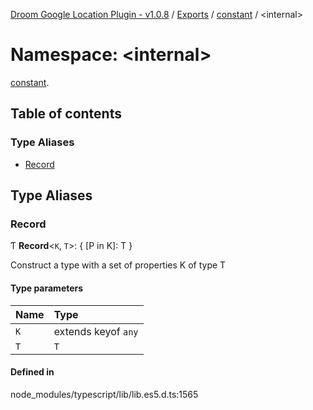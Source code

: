 [Droom Google Location Plugin - v1.0.8](../README.md) / [Exports](../modules.md) / [constant](constant.md) / <internal\>

# Namespace: <internal\>

[constant](constant.md).<internal>

## Table of contents

### Type Aliases

- [Record](constant._internal_.md#record)

## Type Aliases

### Record

Ƭ **Record**<`K`, `T`\>: { [P in K]: T }

Construct a type with a set of properties K of type T

#### Type parameters

| Name | Type |
| :------ | :------ |
| `K` | extends keyof `any` |
| `T` | `T` |

#### Defined in

node_modules/typescript/lib/lib.es5.d.ts:1565
